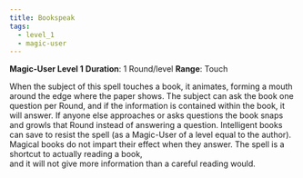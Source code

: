 ```yaml
---
title: Bookspeak
tags:
  - level_1
  - magic-user
---
```

**Magic-User Level 1**
**Duration**: 1 Round/level
**Range**: Touch

When the subject of this spell touches a book, it animates, forming a mouth around the edge where the paper shows. The subject can ask the book one question per Round, and if the information is contained within the book, it will answer. If anyone else approaches or asks questions the book snaps and growls that Round instead of answering a question. Intelligent books can save to resist the spell (as a Magic-User of a level equal to the author). Magical books do not impart their effect when they answer. The spell is a shortcut to actually reading a book,  
and it will not give more information than a careful reading would.